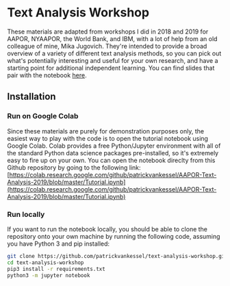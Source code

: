 # Text Analysis Workshop

These materials are adapted from workshops I did in 2018 and 2019 for AAPOR, NYAAPOR, the World Bank, and IBM, with a lot of help from an old colleague of mine, Mika Jugovich. 
They're intended to provide a broad overview of a variety of different text analysis methods, so you can pick out what's potentially interesting and useful for your own research, 
and have a starting point for additional independent learning.  You can find slides that pair with the notebook 
[here](https://drive.google.com/file/d/1dyUtpzTeNORmkzZt_-6sX_Cx6GH-KQa9/view?usp=sharing).

## Installation

### Run on Google Colab

Since these materials are purely for demonstration purposes only, the easiest way to play with the code is to open 
the tutorial notebook using Google Colab.  Colab provides a free Python/Jupyter environment with all of the standard Python 
data science packages pre-installed, so it's extremely easy to fire up on your own.  You can open the notebook direclty 
from this Github repository by going to the following link: [https://colab.research.google.com/github/patrickvankessel/AAPOR-Text-Analysis-2019/blob/master/Tutorial.ipynb](https://colab.research.google.com/github/patrickvankessel/AAPOR-Text-Analysis-2019/blob/master/Tutorial.ipynb)

### Run locally

If you want to run the notebook locally, you should be able to clone the repository onto your own machine by running the following code, 
assuming you have Python 3 and pip installed:

```bash
git clone https://github.com/patrickvankessel/text-analysis-workshop.git
cd text-analysis-workshop
pip3 install -r requirements.txt
python3 -m jupyter notebook
```